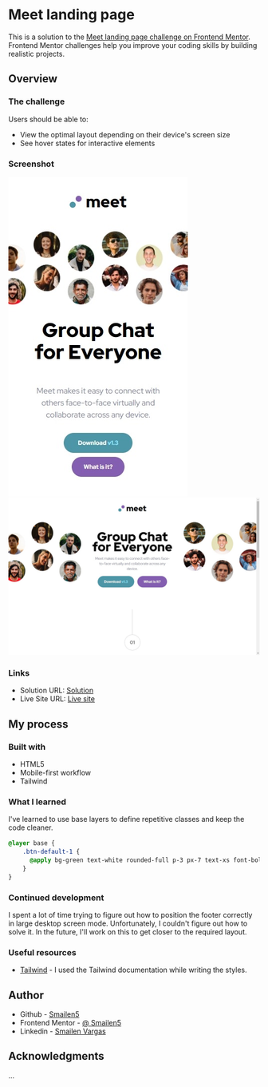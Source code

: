 # Meet landing page

This is a solution to the [Meet landing page challenge on Frontend Mentor](https://www.frontendmentor.io/challenges/meet-landing-page-rbTDS6OUR). Frontend Mentor challenges help you improve your coding skills by building realistic projects. 


## Overview

### The challenge

Users should be able to:

- View the optimal layout depending on their device's screen size
- See hover states for interactive elements

### Screenshot

![smartphone](./screenshot/smartphone.jpeg)
![desktop](./screenshot/desktop.jpeg)


### Links

- Solution URL: [Solution](https://github.com/Smailen5/Frontend-Mentor-Challenge/tree/main/meet-landing-page-main)
- Live Site URL: [Live site](https://smailen5.github.io/Frontend-Mentor-Challenge/meet-landing-page-main/)

## My process

### Built with

- HTML5
- Mobile-first workflow
- Tailwind


### What I learned

I've learned to use base layers to define repetitive classes and keep the code cleaner.

```css
@layer base {
    .btn-default-1 {
      @apply bg-green text-white rounded-full p-3 px-7 text-xs font-bold;
    }
}
```


### Continued development

I spent a lot of time trying to figure out how to position the footer correctly in large desktop screen mode. Unfortunately, I couldn't figure out how to solve it. In the future, I'll work on this to get closer to the required layout.


### Useful resources

- [Tailwind](https://tailwindcss.com/docs/installation) - I used the Tailwind documentation while writing the styles.


## Author

- Github - [Smailen5](https://github.com/Smailen5)
- Frontend Mentor - [@ Smailen5](https://www.frontendmentor.io/profile/Smailen5)
- Linkedin - [Smailen Vargas](https://www.linkedin.com/in/smailen-vargas/)


## Acknowledgments

...